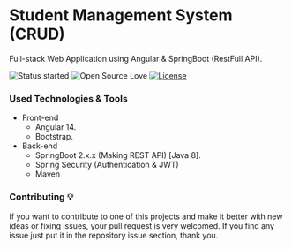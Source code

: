 # Student Management System (CRUD)
Full-stack Web Application using Angular &amp; SpringBoot (RestFull API).

![Status started](https://img.shields.io/badge/Status-Started-blue.svg)
![Open Source Love](https://badges.frapsoft.com/os/v1/open-source.svg?v=102)
[![License](https://img.shields.io/badge/License-Apache%202.0-blue.svg)](LICENSE)

### Used Technologies & Tools
* Front-end
  * Angular 14.
  * Bootstrap.
* Back-end
  * SpringBoot 2.x.x (Making REST API) [Java 8].
  * Spring Security (Authentication & JWT)
  * Maven

### Contributing 💡
If you want to contribute to one of this projects and make it better with new ideas or fixing issues, your pull request is very welcomed.
If you find any issue just put it in the repository issue section, thank you.
